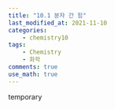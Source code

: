 ```yaml
---
title: "10.1 분자 간 힘"
last_modified_at: 2021-11-10
categories:
    - chemistry10
tags:
    - Chemistry
    - 화학
comments: true
use_math: true
---
```


temporary